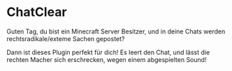 # ChatClear
 
Guten Tag, du bist ein Minecraft Server Besitzer, und in deine Chats werden rechtsradikale/exteme Sachen gepostet?

Dann ist dieses Plugin perfekt für dich!
Es leert den Chat, und lässt die rechten Macher sich erschrecken, wegen einem abgespielten Sound!
